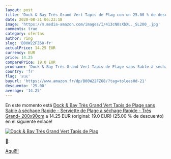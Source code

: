 ```yaml
---
layout: post
title: 'Dock & Bay Très Grand Vert Tapis de Plag con un 25.00 % de descuento'
date: 2020-08-31 06:23:18
image: 'https://m.media-amazon.com/images/I/413cN0sXbXL._SL200_.jpg'
comments: true
category: ofertas
author: ring
slug: 'B00W22FZ68-fr'
actualPrice: 14.25 EUR
currency: EUR
price: 14.25
comparePrice: 19.0 EUR
prodname: 'Dock & Bay Très Grand Vert Tapis de Plage sans Sable à séchage Rapide - Serviette de Plage à séchage Rapide - Très Grand- 200x90cm'
country: 'fr'
flag: '🇫🇷'
buyurl: 'https://www.amazon.fr/dp/B00W22FZ68/?tag=tolees0d-21'
descuento: '25.00'
average: '14.25'
---
```


En este momento está [Dock & Bay Très Grand Vert Tapis de Plage sans Sable à séchage Rapide - Serviette de Plage à séchage Rapide - Très Grand- 200x90cm](https://www.amazon.fr/dp/B00W22FZ68/?tag=tolees0d-21) a 14.25 EUR (original: 19.0 EUR) (25.00 %  de descuento) en el siguiente enlace!

[![Dock & Bay Très Grand Vert Tapis de Plag](https://m.media-amazon.com/images/I/413cN0sXbXL._SL200_.jpg)](https://www.amazon.fr/dp/B00W22FZ68/?tag=tolees0d-21)

🔎:


[Aquí!!!](https://www.amazon.fr/dp/B00W22FZ68/?tag=tolees0d-21)
